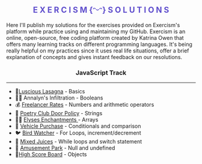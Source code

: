 <style>
    h2 {
        text-align: center;
        font-weight: bold;
        color: #604FCD;
    }
</style>

<h2 style=""> E X E R C I S M {ᵔᵕᵔ} S O L U T I O N S </h2>

<p>Here I'll publish my solutions for the exercises provided on Exercism's platform while practice using and maintaining my GitHub. Exercism is an online, open-source, free coding platform created by Katrina Owen that offers many learning tracks on different programming languages. It's being really helpful on my practices since it uses real life situations, offer a brief explanation of concepts and gives instant feedback on our resolutions. </p>

<h3 align="center">JavaScript Track</h3><hr>
<ul>
    <li> 🧀<a href="https://github.com/anamilanezi/exercism-resolution/blob/main/javascript/luscious_lasagna.md" target="blank">Luscious Lasagna</a> - Basics</li>
    <li>🕵️‍♀️ Annalyn's Infiltration - Booleans</li> 
    <li>💰 <a href="https://github.com/anamilanezi/exercism-resolution/blob/main/javascript/freelancer_rates.md" target="blank">Freelancer Rates</a> - Numbers and arithmetic operators</li>
    <li>📜 <a href="https://github.com/anamilanezi/exercism-resolution/blob/main/javascript/poetry_club_door.md" target="blank">Poetry Club Door Policy</a> - Strings</li>
    <li>🧙‍♀️ <a href="https://github.com/anamilanezi/exercism-resolution/blob/main/javascript/elyses_enchantments.md" target="blank"> Elyses Enchantments </a> - Arrays</li>
    <li>🚗 <a href="https://github.com/anamilanezi/exercism-resolution/blob/main/javascript/vehicle_purchase.md" target="blank">Vehicle Purchase</a> - Conditionals and comparison</li>
    <li>🐦 <a href="https://github.com/anamilanezi/exercism-resolution/blob/main/javascript/bird_watcher.md" target="blank">Bird Watcher</a> - For Loops, increment/decrement</li>
    <li>🍊 <a href="https://github.com/anamilanezi/exercism-resolution/blob/main/javascript/mixed_juices.md" target="blank">Mixed Juices</a> - While loops and switch statement</li>
    <li>🎡 <a href="https://github.com/anamilanezi/exercism-resolution/blob/main/javascript/amusement_park.md" target="blank">Amusement Park</a> - Null and undefined</li>
    <li>👾<a href="https://github.com/anamilanezi/exercism-resolution/blob/main/javascript/high_score_board.md" target="blank">High Score Board</a> - Objects</li>
</ul>